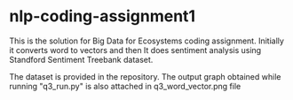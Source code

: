 # nlp-coding-assignment1
This is the solution for Big Data for Ecosystems coding assignment. 
Initially it converts word to vectors and then It does sentiment analysis using Standford Sentiment Treebank dataset.

The dataset is provided in the repository.
The output graph obtained while running "q3_run.py" is also attached in q3_word_vector.png file
